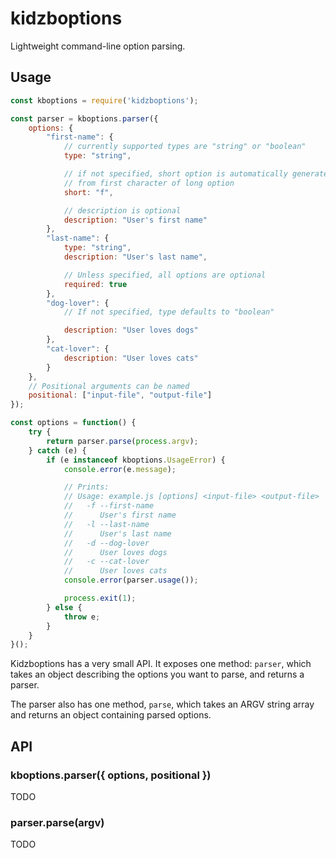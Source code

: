 # kidzboptions

Lightweight command-line option parsing.

## Usage

```javascript
const kboptions = require('kidzboptions');

const parser = kboptions.parser({
    options: {
        "first-name": {
            // currently supported types are "string" or "boolean"
            type: "string",

            // if not specified, short option is automatically generated
            // from first character of long option
            short: "f",

            // description is optional
            description: "User's first name"
        },
        "last-name": {
            type: "string",
            description: "User's last name",

            // Unless specified, all options are optional
            required: true
        },
        "dog-lover": {
            // If not specified, type defaults to "boolean"

            description: "User loves dogs"
        },
        "cat-lover": {
            description: "User loves cats"
        }
    },
    // Positional arguments can be named
    positional: ["input-file", "output-file"]
});

const options = function() {
    try {
        return parser.parse(process.argv);
    } catch (e) {
        if (e instanceof kboptions.UsageError) {
            console.error(e.message);

            // Prints:
            // Usage: example.js [options] <input-file> <output-file>
            //   -f --first-name
            //      User's first name
            //   -l --last-name
            //      User's last name
            //   -d --dog-lover
            //      User loves dogs
            //   -c --cat-lover
            //      User loves cats
            console.error(parser.usage());

            process.exit(1);
        } else {
            throw e;
        }
    }
}();
```

Kidzboptions has a very small API. It exposes one method: `parser`, which takes an object describing the options you want to parse, and returns a parser.

The parser also has one method, `parse`, which takes an ARGV string array and returns an object containing parsed options.

## API

### kboptions.parser({ options, positional })

TODO

### parser.parse(argv)

TODO
